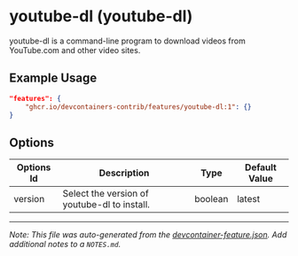 
# youtube-dl (youtube-dl)

youtube-dl is a command-line program to download videos from YouTube.com and other video sites.

## Example Usage

```json
"features": {
    "ghcr.io/devcontainers-contrib/features/youtube-dl:1": {}
}
```

## Options

| Options Id | Description | Type | Default Value |
|-----|-----|-----|-----|
| version | Select the version of youtube-dl to install. | boolean | latest |



---

_Note: This file was auto-generated from the [devcontainer-feature.json](https://github.com/devcontainers-contrib/features/blob/main/src/youtube-dl/devcontainer-feature.json).  Add additional notes to a `NOTES.md`._
